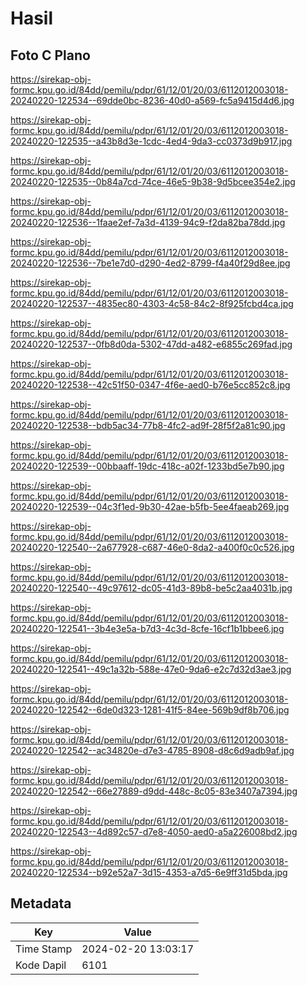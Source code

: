 # Hasil

## Foto C Plano

https://sirekap-obj-formc.kpu.go.id/84dd/pemilu/pdpr/61/12/01/20/03/6112012003018-20240220-122534--69dde0bc-8236-40d0-a569-fc5a9415d4d6.jpg

https://sirekap-obj-formc.kpu.go.id/84dd/pemilu/pdpr/61/12/01/20/03/6112012003018-20240220-122535--a43b8d3e-1cdc-4ed4-9da3-cc0373d9b917.jpg

https://sirekap-obj-formc.kpu.go.id/84dd/pemilu/pdpr/61/12/01/20/03/6112012003018-20240220-122535--0b84a7cd-74ce-46e5-9b38-9d5bcee354e2.jpg

https://sirekap-obj-formc.kpu.go.id/84dd/pemilu/pdpr/61/12/01/20/03/6112012003018-20240220-122536--1faae2ef-7a3d-4139-94c9-f2da82ba78dd.jpg

https://sirekap-obj-formc.kpu.go.id/84dd/pemilu/pdpr/61/12/01/20/03/6112012003018-20240220-122536--7be1e7d0-d290-4ed2-8799-f4a40f29d8ee.jpg

https://sirekap-obj-formc.kpu.go.id/84dd/pemilu/pdpr/61/12/01/20/03/6112012003018-20240220-122537--4835ec80-4303-4c58-84c2-8f925fcbd4ca.jpg

https://sirekap-obj-formc.kpu.go.id/84dd/pemilu/pdpr/61/12/01/20/03/6112012003018-20240220-122537--0fb8d0da-5302-47dd-a482-e6855c269fad.jpg

https://sirekap-obj-formc.kpu.go.id/84dd/pemilu/pdpr/61/12/01/20/03/6112012003018-20240220-122538--42c51f50-0347-4f6e-aed0-b76e5cc852c8.jpg

https://sirekap-obj-formc.kpu.go.id/84dd/pemilu/pdpr/61/12/01/20/03/6112012003018-20240220-122538--bdb5ac34-77b8-4fc2-ad9f-28f5f2a81c90.jpg

https://sirekap-obj-formc.kpu.go.id/84dd/pemilu/pdpr/61/12/01/20/03/6112012003018-20240220-122539--00bbaaff-19dc-418c-a02f-1233bd5e7b90.jpg

https://sirekap-obj-formc.kpu.go.id/84dd/pemilu/pdpr/61/12/01/20/03/6112012003018-20240220-122539--04c3f1ed-9b30-42ae-b5fb-5ee4faeab269.jpg

https://sirekap-obj-formc.kpu.go.id/84dd/pemilu/pdpr/61/12/01/20/03/6112012003018-20240220-122540--2a677928-c687-46e0-8da2-a400f0c0c526.jpg

https://sirekap-obj-formc.kpu.go.id/84dd/pemilu/pdpr/61/12/01/20/03/6112012003018-20240220-122540--49c97612-dc05-41d3-89b8-be5c2aa4031b.jpg

https://sirekap-obj-formc.kpu.go.id/84dd/pemilu/pdpr/61/12/01/20/03/6112012003018-20240220-122541--3b4e3e5a-b7d3-4c3d-8cfe-16cf1b1bbee6.jpg

https://sirekap-obj-formc.kpu.go.id/84dd/pemilu/pdpr/61/12/01/20/03/6112012003018-20240220-122541--49c1a32b-588e-47e0-9da6-e2c7d32d3ae3.jpg

https://sirekap-obj-formc.kpu.go.id/84dd/pemilu/pdpr/61/12/01/20/03/6112012003018-20240220-122542--6de0d323-1281-41f5-84ee-569b9df8b706.jpg

https://sirekap-obj-formc.kpu.go.id/84dd/pemilu/pdpr/61/12/01/20/03/6112012003018-20240220-122542--ac34820e-d7e3-4785-8908-d8c6d9adb9af.jpg

https://sirekap-obj-formc.kpu.go.id/84dd/pemilu/pdpr/61/12/01/20/03/6112012003018-20240220-122542--66e27889-d9dd-448c-8c05-83e3407a7394.jpg

https://sirekap-obj-formc.kpu.go.id/84dd/pemilu/pdpr/61/12/01/20/03/6112012003018-20240220-122543--4d892c57-d7e8-4050-aed0-a5a226008bd2.jpg

https://sirekap-obj-formc.kpu.go.id/84dd/pemilu/pdpr/61/12/01/20/03/6112012003018-20240220-122534--b92e52a7-3d15-4353-a7d5-6e9ff31d5bda.jpg


## Metadata

| Key        | Value               |
| ---------- | ------------------- |
| Time Stamp | 2024-02-20 13:03:17 |
| Kode Dapil | 6101                |



